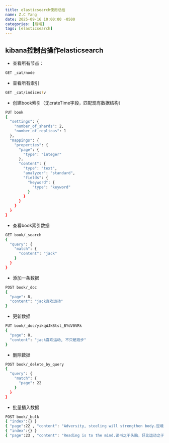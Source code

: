 ```yaml
---
title: elasticsearch使用总结
name: Z.C Yang
date: 2025-09-16 10:00:00 -0500
categories: [后端]
tags: [elasticsearch]
---
```


## kibana控制台操作elasticsearch

- 查看所有节点：

```bash
GET _cat/node
```

- 查看所有索引

```bash
GET _cat/indices?v
```

- 创建book索引（无crateTime字段，匹配现有数据结构）

```bash
PUT book
{
  "settings": {
    "number_of_shards": 2,
    "number_of_replicas": 1
  },
  "mappings": {
    "properties": {
      "page": {
        "type": "integer"
      },
      "content": {
        "type": "text",
        "analyzer": "standard",
        "fields": {
          "keyword": {
            "type": "keyword"
          }
        }
      }
    }
  }
}
```

- 查看book索引数据

```bash
GET book/_search
{
  "query": {
    "match": {
      "content": "jack"
    }
  }
}
```

- 添加一条数据

```bash
POST book/_doc
{
  "page": 8,
  "content": "jack喜欢运动"
}
```

- 更新数据

```bash
PUT book/_doc/yikqWJkBtsl_BYdV0VRk
{
  "page": 8,
  "content": "jack喜欢运动, 不只是跑步"
}

```

- 删除数据

```bash
POST book/_delete_by_query
{
  "query": {
    "match": {
      "page": 22
    }
  }
}
```


- 批量插入数据

```bash
POST book/_bulk
{ "index":{} }
{ "page":22 , "content": "Adversity, steeling will strengthen body.逆境磨练意志，锻炼增强体魄。"}
{ "index":{} }
{ "page":23 , "content": "Reading is to the mind.读书之于头脑，好比运动之于身体。"}
```
